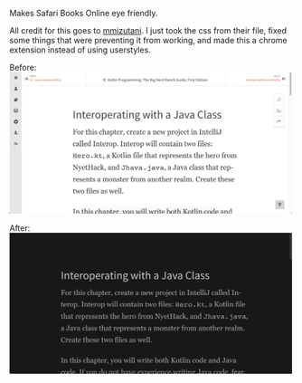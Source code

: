 Makes Safari Books Online eye friendly.

All credit for this goes to [mmizutani](https://github.com/mmizutani/userstyles-safari-books-online). I just took the css from their file, fixed some things that were preventing it from working, and made this a chrome extension instead of using userstyles.

Before:  
<img src="photos/before.png" alt="Before example" width="500">

After:  
<img src="photos/after.png" alt="After example" width="500">
